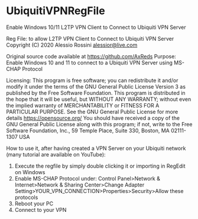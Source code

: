 # UbiquitiVPNRegFile
Enable Windows 10/11 L2TP VPN Client to Connect to Ubiquiti VPN Server

Reg File: to allow L2TP VPN Client to Connect to Ubiquiti VPN Server
Copyright (C) 2020 Alessio Rossini <alessior@live.com>

Original source code available at https://github.com/AxReds
Purpose: Enable Windows 10 and 11 to connect to a Ubiquiti VPN Server using MS-CHAP Protocol

Licensing: This program is free software; you can redistribute it and/or modify it under the terms of the GNU General Public License Version 3 as published by the Free Software Foundation.
This program is distributed in the hope that it will be useful, but WITHOUT ANY WARRANTY; without even the implied warranty of MERCHANTABILITY or FITNESS FOR A PARTICULAR PURPOSE.
See the GNU General Public License for more details https://opensource.org/
You should have received a copy of the GNU General Public License along with this program; 
if not, write to the Free Software Foundation, Inc., 59 Temple Place, Suite 330, Boston, MA 02111-1307 USA

How to use it, after having created a VPN Server on your Ubiquiti network (many tutorial are available on YouTube):

1) Execute the regfile by simply double clicking it or importing in RegEdit on Windows
2) Enable MS-CHAP Protocol under:
		Control Panel>Network & Internet>Network & Sharing Center>Change Adapter Setting>YOUR_VPN_CONNECTION>Properties>Security>Allow these protocols
3) Reboot your PC
4) Connect to your VPN
